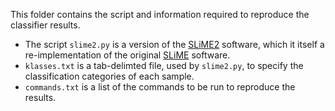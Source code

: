 This folder contains the script and information required to reproduce the classifier results.

- The script `slime2.py` is a version of the [SLiME2](https://github.com/swo/slime2) software, which it itself a re-implementation of the original [SLiME](https://github.com/cssmillie/slime) software.
- `klasses.txt` is a tab-delimted file, used by `slime2.py`, to specify the classification categories of each sample.
- `commands.txt` is a list of the commands to be run to reproduce the results.
